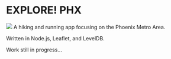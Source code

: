 EXPLORE! PHX
============
<img src="https://travis-ci.org/accraze/explorePHX.svg?branch=master"/>
A hiking and running app focusing on the Phoenix Metro Area.

Written in Node.js, Leaflet, and LevelDB.

Work still in progress...
